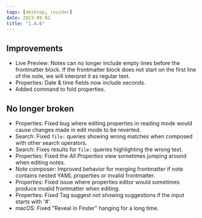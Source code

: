 ```yaml
---
tags: [desktop, insider]
date: 2023-09-02
title: "1.4.6"
---
```


## Improvements

- Live Preview: Notes can no longer include empty lines before the frontmatter block. If the frontmatter block does not start on the first line of the note, we will interpret it as regular text.
- Properties: Date & time fields now include seconds.
- Added command to fold properties.

## No longer broken

- Properties: Fixed bug where editing properties in reading mode would cause changes made in edit mode to be reverted.
- Search: Fixed `file:` queries showing wrong matches when composed with other search operators.
- Search: Fixes results for `file:` queries highlighting the wrong text.
- Properties: Fixed the _All Properties_ view sometimes jumping around when editing notes.
- Note composer: Improved behavior for merging frontmatter if note contains nested YAML properties or invalid frontmatter.
- Properties: Fixed issue where properties editor would sometimes produce invalid frontmatter when editing.
- Properties: Fixed Tag suggest not showing suggestions if the input starts with '#'.
- macOS: Fixed "Reveal in Finder" hanging for a long time.
